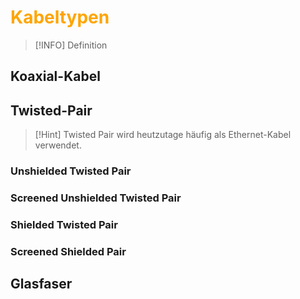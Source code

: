 # <font color = "orange">Kabeltypen</font>
>[!INFO] Definition

## Koaxial-Kabel
## Twisted-Pair
>[!Hint] Twisted Pair wird heutzutage häufig als Ethernet-Kabel verwendet.

### Unshielded Twisted Pair
### Screened Unshielded Twisted Pair
### Shielded Twisted Pair
### Screened Shielded Pair
## Glasfaser